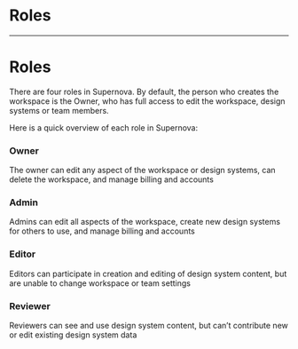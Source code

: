 
# Roles

---

# Roles

There are four roles in Supernova. By default, the person who creates the workspace is the Owner, who has full access to edit the workspace, design systems or team members. 

Here is a quick overview of each role in Supernova:

### Owner

The owner can edit any aspect of the workspace or design systems, can delete the workspace, and manage billing and accounts

### Admin

Admins can edit all aspects of the workspace, create new design systems for others to use, and manage billing and accounts

### Editor

Editors can participate in creation and editing of design system content, but are unable to change workspace or team settings

### Reviewer      

Reviewers can see and use design system content, but can’t contribute new or edit existing design system data